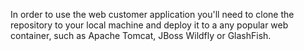 In order to use the web customer application you'll need to clone the repository to your local machine and deploy it to a any popular web container, such as Apache Tomcat, 
JBoss Wildfly or GlashFish.